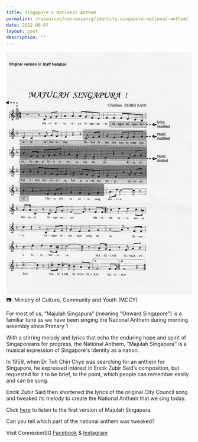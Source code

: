 ```yaml
---
title: Singapore's National Anthem
permalink: /resources/connexionsg/identity-singapore-national-anthem/
date: 2022-08-07
layout: post
description: ""
---
```

![](/images/connexionsg/2022/original%20majulah%20singaoura%20annotated%20for%20changes%20(cropped).png)
📷: Ministry of Culture, Community and Youth (MCCY)

For most of us, “Majulah Singapura” (meaning "Onward Singapore") is a familiar tune as we have been singing the National Anthem during morning assembly since Primary 1.

With a stirring melody and lyrics that echo the enduring hope and spirit of Singaporeans for progress, the National Anthem, "Majulah Singapura" is a musical expression of Singapore's identity as a nation.

In 1959, when Dr Toh Chin Chye was searching for an anthem for Singapore, he expressed interest in Encik Zubir Said’s composition, but requested for it to be brief, to the point, which people can remember easily and can be sung.

Encik Zubir Said then shortened the lyrics of the original City Council song and tweaked its melody to create the National Anthem that we sing today.

Click [here](https://www.youtube.com/watch?v=GtrZUMrXXS4) to listen to the first version of Majulah Singapura.

Can you tell which part of the national anthem was tweaked? 


Visit ConnexionSG [Facebook](https://www.facebook.com/ConnexionSG) & [Instagram](https://www.instagram.com/connexionsg/)
